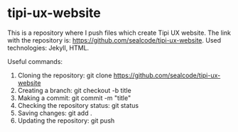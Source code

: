 # tipi-ux-website
This is a repository where I push files which create Tipi UX website.
The link with the repository is: https://github.com/sealcode/tipi-ux-website.
Used technologies: Jekyll, HTML.

Useful commands:
1) Cloning the repository: git clone https://github.com/sealcode/tipi-ux-website
2) Creating a branch: git checkout -b title
3) Making a commit: git commit -m "title"
4) Checking the repository status: git status
5) Saving changes: git add .
6) Updating the repository: git push
